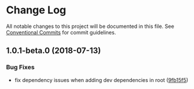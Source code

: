 # Change Log

All notable changes to this project will be documented in this file.
See [Conventional Commits](https://conventionalcommits.org) for commit guidelines.

<a name="1.0.1-beta.0"></a>
## 1.0.1-beta.0 (2018-07-13)


### Bug Fixes

* fix dependency issues when adding dev dependencies in root ([9fb15f5](https://github.com/overmindbots/service-bot-manager/commit/9fb15f5))
